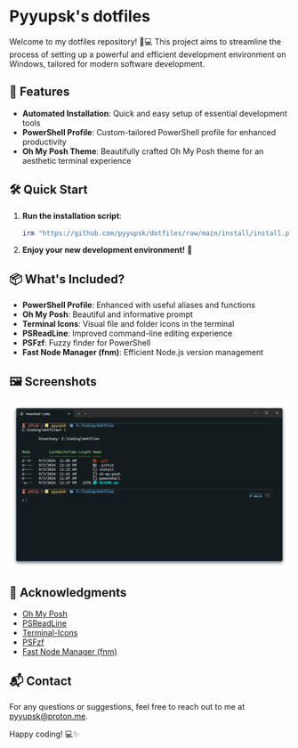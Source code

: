 # Pyyupsk's dotfiles

Welcome to my dotfiles repository! 🚀💻 This project aims to streamline the process of setting up a powerful and efficient development environment on Windows, tailored for modern software development.

## 🌟 Features

- **Automated Installation**: Quick and easy setup of essential development tools
- **PowerShell Profile**: Custom-tailored PowerShell profile for enhanced productivity
- **Oh My Posh Theme**: Beautifully crafted Oh My Posh theme for an aesthetic terminal experience

## 🛠️ Quick Start

1. **Run the installation script**:
   ```powershell
   irm "https://github.com/pyyupsk/dotfiles/raw/main/install/install.ps1" | iex
   ```

2. **Enjoy your new development environment!** 🎉

## 📦 What's Included?

- **PowerShell Profile**: Enhanced with useful aliases and functions
- **Oh My Posh**: Beautiful and informative prompt
- **Terminal Icons**: Visual file and folder icons in the terminal
- **PSReadLine**: Improved command-line editing experience
- **PSFzf**: Fuzzy finder for PowerShell
- **Fast Node Manager (fnm)**: Efficient Node.js version management

## 🖼️ Screenshots

![PowerShell with Oh My Posh](/images/terminal.png)

## 🙏 Acknowledgments

- [Oh My Posh](https://ohmyposh.dev/)
- [PSReadLine](https://github.com/PowerShell/PSReadLine)
- [Terminal-Icons](https://github.com/devblackops/Terminal-Icons)
- [PSFzf](https://github.com/kelleyma49/PSFzf)
- [Fast Node Manager (fnm)](https://github.com/Schniz/fnm)

## 📬 Contact

For any questions or suggestions, feel free to reach out to me at [pyyupsk@proton.me](mailto:pyyupsk@proton.me).

Happy coding! 💻✨


